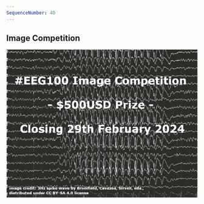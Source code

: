 ```yaml
---
SequenceNumber: 40
---
```


## Image Competition

[![Competition](/assets/images/competition.png 'Competition Flyer')](/2024-image-competition/ '')